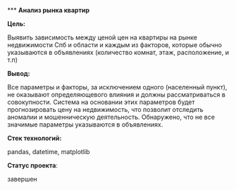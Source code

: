 *** **Анализ рынка квартир** 

**Цель:**

Выявить зависимость между ценой  цен на квартиры на рынке недвижимости Спб и области и каждым из факторов, которые обычно указываются в объявлениях (количество комнат, этаж, расположение,  и т.п) 

**Вывод:**

Все параметры и факторы, за исключением одного (населенный пункт), не оказывают определяющевого влияния и должны рассматриваться в совокупности. Система на основании этих параметров будет прогнозировать цену на недвижимость, что позволит отследить аномалии и мошенническую деятельность. Обнаружено, что не все значимые параметры указываются в объявлениях. 

**Стек технологий:** 

pandas, datetime, matplotlib

**Статус проекта**:

завершен
